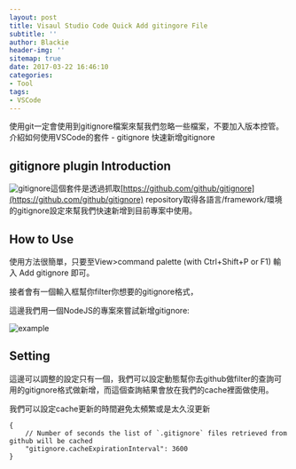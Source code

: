 ```yaml
---
layout: post
title: Visaul Studio Code Quick Add gitingore File
subtitle: ''
author: Blackie
header-img: ''
sitemap: true
date: 2017-03-22 16:46:10
categories:
- Tool
tags:
- VSCode
---
```


使用git一定會使用到gitignore檔案來幫我們忽略一些檔案，不要加入版本控管。介紹如何使用VSCode的套件 - gitignore 快速新增gitignore

<!-- More -->

## gitignore plugin Introduction ##

![gitignore](https://marketplace.visualstudio.com/items?itemName=codezombiech.gitignore)這個套件是透過抓取[https://github.com/github/gitignore](https://github.com/github/gitignore) repository取得各語言/framework/環境的gitignore設定來幫我們快速新增到目前專案中使用。

## How to Use ##

使用方法很簡單，只要至View>command palette (with Ctrl+Shift+P or F1) 輸入 Add gitignore 即可。

接者會有一個輸入框幫你filter你想要的gitignore格式，

這邊我們用一個NodeJS的專案來嘗試新增gitignore:

![example](example.gif)

## Setting ##

這邊可以調整的設定只有一個，我們可以設定動態幫你去github做filter的查詢可用的gitignore格式做新增，而這個查詢結果會放在我們的cache裡面做使用。

我們可以設定cache更新的時間避免太頻繁或是太久沒更新

    {
        // Number of seconds the list of `.gitignore` files retrieved from github will be cached
        "gitignore.cacheExpirationInterval": 3600
    }